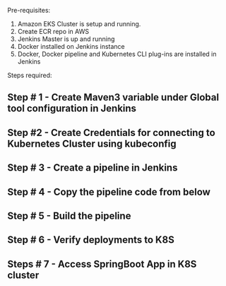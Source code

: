 Pre-requisites:
1. Amazon EKS Cluster is setup and running.
2. Create ECR repo in AWS
3. Jenkins Master is up and running
4. Docker installed on Jenkins instance 
5. Docker, Docker pipeline and Kubernetes CLI plug-ins are installed in Jenkins

 Steps required:

 Step # 1 - Create Maven3 variable under Global tool configuration in Jenkins
 -----------------
 Step #2 - Create Credentials for connecting to Kubernetes Cluster using kubeconfig
 -------------------
Step # 3 - Create a pipeline in Jenkins
-------------------
Step # 4 - Copy the pipeline code from below
--------------------
Step # 5 - Build the pipeline
--------------------
Step # 6 - Verify deployments to K8S
---------------------
Steps # 7 - Access SpringBoot App in K8S cluster
-----------------------

